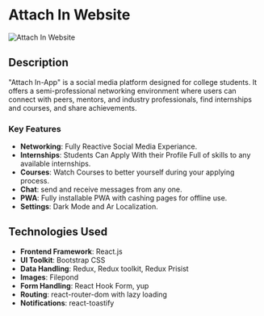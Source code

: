 # Attach In Website

![Attach In Website](https://i.postimg.cc/VLmJnYgd/image-2024-09-01-062751960.png)

## Description

"Attach In-App" is a social media platform designed for college students. It offers a semi-professional networking environment where users can connect with peers, mentors, and industry professionals, find internships and courses, and share achievements.

### Key Features

- **Networking**: Fully Reactive Social Media Experiance.
- **Internships**: Students Can Apply With their Profile Full of skills to any available internships.
- **Courses**: Watch Courses to better yourself during your applying process.
- **Chat**: send and receive messages from any one.
- **PWA**: Fully installable PWA with cashing pages for offline use.
- **Settings**: Dark Mode and Ar Localization.

## Technologies Used

- **Frontend Framework**: React.js
- **UI Toolkit**: Bootstrap CSS
- **Data Handling**: Redux, Redux toolkit, Redux Prisist
- **Images**: Filepond
- **Form Handling**: React Hook Form, yup
- **Routing**: react-router-dom with lazy loading
- **Notifications**: react-toastify
